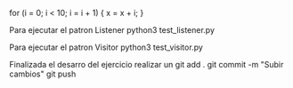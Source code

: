 for (i = 0; i < 10; i = i + 1) {
    x = x + i;
}

Para ejecutar el patron Listener
python3 test_listener.py

Para ejecutar el patron Visitor
python3 test_visitor.py

Finalizada el desarro del ejercicio
realizar un 
git add .
git commit -m "Subir cambios"
git push